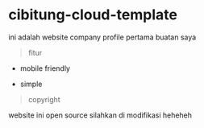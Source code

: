 # cibitung-cloud-template
ini adalah website company profile pertama buatan saya

> fitur 

- mobile friendly

- simple

> copyright 

website ini open source silahkan di modifikasi heheheh

